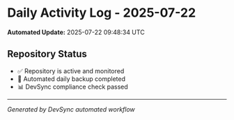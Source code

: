 # Daily Activity Log - 2025-07-22

**Automated Update:** 2025-07-22 09:48:34 UTC

## Repository Status
- ✅ Repository is active and monitored
- 🔄 Automated daily backup completed
- 📊 DevSync compliance check passed

---
*Generated by DevSync automated workflow*
